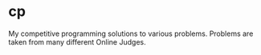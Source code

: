 # cp
My competitive programming solutions to various problems. Problems are taken from many different Online Judges.
